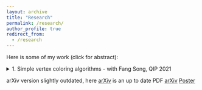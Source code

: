 ```yaml
---
layout: archive
title: "Research"
permalink: /research/
author_profile: true
redirect_from:
  - /research
---
```


Here is some of my work (click for abstract):

<details>
  <summary>1. Simple vertex coloring algorithms - with Fang Song, QIP 2021</summary>  
        
 Given a graph G with n vertices and maximum degree $∆$, it is known that $G$ admits a vertex coloring
with $∆ + 1$ colors such that no edge of $G$ is monochromatic. This can be seen constructively by a
simple greedy algorithm, which runs in time $O(n∆)$.
Very recently, a sequence of results (e.g., [Assadi et. al. SODA’19, Bera et. al. ICALP’20,
AlonAssadi Approx/Random’20]) show randomized algorithms for $(1 + ε)∆$-coloring in the query
model making  $\tilde{O}(n√n)$ queries, improving over the greedy strategy on dense graphs. In addition, a
lower bound of $Ω(n√n)$ for any $O(∆)$-coloring is established on general graphs.
In this work, we give a simple algorithm for $C$-coloring where $C > ∆ + 1$. This algorithm makes
$O(\frac{n}{C−∆})$ queries. This matches the classical lower bound for $C ≥ c∆$ with $c ≫ 1$ and a new upper
bound of $O(n^{\frac{k+2}{k + 1}})$ for $C = ∆^k ≥ ∆^2$. Additionally, it can be readily adapted to a quantum query
algorithm making $\tilde{O}(n^{\frac{k + 3}{k + 2}})$ queries, bypassing the classical lower bound when $C = c∆$ for $c ≫ 1$.
Further, we show that the algorithm presented in Assadi et. al. SODA’19 for ($∆ + 1)$-coloring can be adapted to a quantum algorithm making  $\tilde{O}(n^{4/3})$ queries.
We also show initial upper and lower bounds for the very closely related problem of $\textit{verifying}$
whether or not a given graph coloring is valid.
</details> 

arXiv version slightly outdated, here [arXiv](https://jrexmo.github.io/simple_vertex_color.pdf) is an up to date PDF
[arXiv](https://arxiv.org/abs/2102.07089)
[Poster](https://jrexmo.github.io/Simple_Vertex_coloring_in_the_quantum_query_model__QIP_Poster_.pdf)

